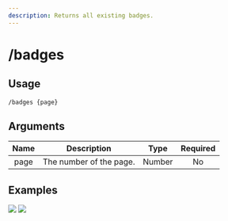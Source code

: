 ```yaml
---
description: Returns all existing badges.
---
```


# /badges

## Usage

```
/badges {page}
```

## Arguments

| Name | Description             | Type   | Required |
| :--: | :---------------------: | :----: | :------: |
| page | The number of the page. | Number | No       |

## Examples

![](https://forkman.vercel.app/_media/examples/badges-0.png)
![](https://forkman.vercel.app/_media/examples/badges-1.png)

